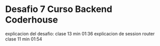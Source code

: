 # Desafio 7 Curso Backend Coderhouse

explicacion del desafio: clase 13 min 01:36
explicacion de session router clase 11 min 01:54